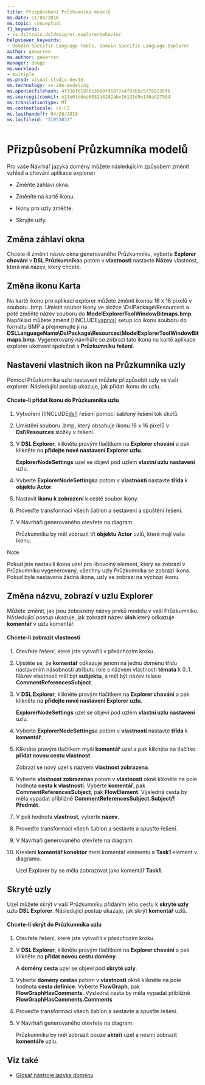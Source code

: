 ```yaml
---
title: Přizpůsobení Průzkumníka modelů
ms.date: 11/04/2016
ms.topic: conceptual
f1_keywords:
- vs.dsltools.dsldesigner.explorerbehavior
helpviewer_keywords:
- Domain-Specific Language Tools, Domain-Specific Language Explorer
author: gewarren
ms.author: gewarren
manager: douge
ms.workload:
- multiple
ms.prod: visual-studio-dev15
ms.technology: vs-ide-modeling
ms.openlocfilehash: 4f136f61976c3980f95977e4f93b5c57789235f6
ms.sourcegitcommit: e13e61ddea6032a8282abe16131d9e136a927984
ms.translationtype: MT
ms.contentlocale: cs-CZ
ms.lasthandoff: 04/26/2018
ms.locfileid: "31953037"
---
```

# <a name="customizing-the-model-explorer"></a>Přizpůsobení Průzkumníka modelů
Pro vaše Návrhář jazyka domény můžete následujícím způsobem změnit vzhled a chování aplikace explorer:

-   Změňte záhlaví okna.

-   Změníte na kartě ikonu.

-   Ikony pro uzly změňte.

-   Skryjte uzly.

## <a name="changing-the-window-title"></a>Změna záhlaví okna
 Chcete-li změnit název okna generovaného Průzkumníku, vyberte **Explorer chování** v **DSL Průzkumníka**a potom v **vlastnosti** nastavte  **Název** vlastnost, která má název, který chcete.

## <a name="changing-the-tab-icon"></a>Změna ikonu Karta
 Na kartě ikonu pro aplikaci explorer můžete změnit ikonou 16 x 16 pixelů v souboru .bmp. Umístit soubor ikony ve složce \DslPackage\Resources\ a poté změňte název souboru do **ModelExplorerToolWindowBitmaps.bmp**. Například můžete změnit [!INCLUDE[vsprvs](../code-quality/includes/vsprvs_md.md)] setup.ico ikonu souboru do formátu BMP a přejmenujte ji na **DSLLanguageName\DslPackage\Resources\ModelExplorerToolWindowBitmaps.bmp**. Vygenerovaný návrháře se zobrazí tato ikona na kartě aplikace explorer ukotvení společně s **Průzkumníku řešení**.

## <a name="setting-custom-icons-on-explorer-nodes"></a>Nastavení vlastních ikon na Průzkumníka uzly
 Pomocí Průzkumníka uzlu nastavení můžete přizpůsobit uzly ve vaší explorer. Následující postup ukazuje, jak přidat ikonu do uzlu.

#### <a name="to-add-an-icon-to-an-explorer-node"></a>Chcete-li přidat ikonu do Průzkumníka uzlu

1.  Vytvoření [!INCLUDE[dsl](../modeling/includes/dsl_md.md)] řešení pomocí šablony řešení tok úkolů.

2.  Umístění souboru .bmp, který obsahuje ikonu 16 x 16 pixelů v **Dsl\Resources** složky v řešení.

3.  V **DSL Explorer**, klikněte pravým tlačítkem na **Explorer chování** a pak klikněte na **přidejte nové nastavení Explorer uzlu**.

     **ExplorerNodeSettings** uzel se objeví pod uzlem **vlastní uzlu nastavení** uzlu.

4.  Vyberte **ExplorerNodeSettings**a potom v **vlastnosti** nastavte **třída** k **objektu Actor**.

5.  Nastavit **ikonu k zobrazení** k cestě soubor ikony.

6.  Proveďte transformaci všech šablon a sestavení a spuštění řešení.

7.  V Návrháři generovaného otevřete na diagram.

     Průzkumníku by měl zobrazit tři **objektu Actor** uzlů, které mají vaše ikonu.

> [!NOTE]
>  Pokud jste nastavili ikona uzel pro libovolný element, který se zobrazí v Průzkumníku vygenerovaný, všechny uzly Průzkumníka se zobrazí ikona. Pokud byla nastavena žádná ikona, uzly se zobrazí na výchozí ikonu.

## <a name="changing-the-name-displayed-on-an-explorer-node"></a>Změna názvu, zobrazí v uzlu Explorer
 Můžete změnit, jak jsou zobrazeny názvy prvků modelu v vaší Průzkumníku. Následující postup ukazuje, jak zobrazit název **úloh** který odkazuje **komentář** v uzlu komentář.

#### <a name="to-display-a-property"></a>Chcete-li zobrazit vlastnosti

1.  Otevřete řešení, které jste vytvořili v předchozím kroku.

2.  Ujistěte se, že **komentář** odkazuje jenom na jednu doménu třídu nastavením násobnosti atributu role s názvem vlastnosti **témata** k 0..1. Název vlastnosti měl být **subjektu**, a měl být název relace **CommentReferencesSubject**.

3.  V **DSL Explorer**, klikněte pravým tlačítkem na **Explorer chování** a pak klikněte na **přidejte nové nastavení Explorer uzlu**.

     **ExplorerNodeSettings** uzel se objeví pod uzlem **vlastní uzlu nastavení** uzlu.

4.  Vyberte **ExplorerNodeSettings**a potom v **vlastnosti** nastavte **třída** k **komentář**.

5.  Klikněte pravým tlačítkem myši **komentář** uzel a pak klikněte na tlačítko **přidat novou cestu vlastnost**.

     Zobrazí se nový uzel s názvem **vlastnost zobrazena**.

6.  Vyberte **vlastnost zobrazena**a potom v **vlastnosti** okně klikněte na pole hodnota **cesta k vlastnosti**. Vyberte **komentář**, pak **CommentReferencesSubject**, pak **FlowElement**. Výsledná cesta by měla vypadat přibližně **CommentReferencesSubject.Subject/! Předmět**.

7.  V poli hodnota **vlastnost**, vyberte **název**.

8.  Proveďte transformaci všech šablon a sestavte a spusťte řešení.

9. V Návrháři generovaného otevřete na diagram.

10. Kreslení **komentář konektor** mezi komentář elementu a **Task1** element v diagramu.

     Uzel Explorer by se měla zobrazovat jako komentář **Task1**.

## <a name="hiding-nodes"></a>Skryté uzly
 Uzel můžete skrýt v vaší Průzkumníku přidáním jeho cestu k **skryté uzly** uzlu **DSL Explorer**. Následující postup ukazuje, jak skrýt **komentář** uzlů.

#### <a name="to-hide-an-explorer-node"></a>Chcete-li skrýt do Průzkumníka uzlu

1.  Otevřete řešení, které jste vytvořili v předchozím kroku.

2.  V **DSL Explorer**, klikněte pravým tlačítkem na **Explorer chování** a pak klikněte na **přidat novou cestu domény**.

     A **domény cesta** uzel se objeví pod **skryté uzly**.

3.  Vyberte **domény cesta**a potom v **vlastnosti** okně klikněte na pole hodnota **cesta definice**. Vyberte **FlowGraph**, pak **FlowGraphHasComments**. Výsledná cesta by měla vypadat přibližně **FlowGraphHasComments.Comments**

4.  Proveďte transformaci všech šablon a sestavte a spusťte řešení.

5.  V Návrháři generovaného otevřete na diagram.

     Průzkumníku by měl zobrazit pouze **aktéři** uzel a nesmí zobrazit **komentáře** uzlu.

## <a name="see-also"></a>Viz také

- [Glosář nástroje jazyka domény](http://msdn.microsoft.com/ca5e84cb-a315-465c-be24-76aa3df276aa)